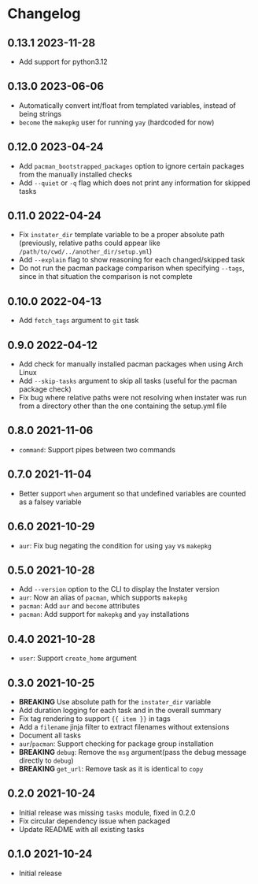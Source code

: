 # Changelog

## 0.13.1 2023-11-28

- Add support for python3.12

## 0.13.0 2023-06-06

- Automatically convert int/float from templated variables, instead of being strings
- `become` the `makepkg` user for running `yay` (hardcoded for now)

## 0.12.0 2023-04-24

- Add `pacman_bootstrapped_packages` option to ignore certain packages from the
  manually installed checks
- Add `--quiet` or `-q` flag which does not print any information for skipped
  tasks

## 0.11.0 2022-04-24

- Fix `instater_dir` template variable to be a proper absolute path
  (previously, relative paths could appear like `/path/to/cwd/../another_dir/setup.yml`)
- Add `--explain` flag to show reasoning for each changed/skipped task
- Do not run the pacman package comparison when specifying `--tags`,
  since in that situation the comparison is not complete

## 0.10.0 2022-04-13

- Add `fetch_tags` argument to `git` task

## 0.9.0 2022-04-12

- Add check for manually installed pacman packages when using Arch Linux
- Add `--skip-tasks` argument to skip all tasks (useful for the pacman
  package check)
- Fix bug where relative paths were not resolving when instater was run
  from a directory other than the one containing the setup.yml file

## 0.8.0 2021-11-06

- `command`: Support pipes between two commands

## 0.7.0 2021-11-04

- Better support `when` argument so that undefined variables are
  counted as a falsey variable

## 0.6.0 2021-10-29

- `aur`: Fix bug negating the condition for using `yay` vs `makepkg`

## 0.5.0 2021-10-28

- Add `--version` option to the CLI to display the Instater version
- `aur`: Now an alias of `pacman`, which supports `makepkg`
- `pacman`: Add `aur` and `become` attributes
- `pacman`: Add support for `makepkg` and `yay` installations

## 0.4.0 2021-10-28

- `user`: Support `create_home` argument

## 0.3.0 2021-10-25

- **BREAKING** Use absolute path for the `instater_dir` variable
- Add duration logging for each task and in the overall summary
- Fix tag rendering to support `{{ item }}` in tags
- Add a `filename` jinja filter to extract filenames without extensions
- Document all tasks
- `aur`/`pacman`: Support checking for package group installation
- **BREAKING** `debug`: Remove the `msg` argument(pass the debug message
  directly to `debug`)
- **BREAKING** `get_url`: Remove task as it is identical to `copy`

## 0.2.0 2021-10-24

- Initial release was missing `tasks` module, fixed in 0.2.0
- Fix circular dependency issue when packaged
- Update README with all existing tasks

## 0.1.0 2021-10-24

- Initial release
